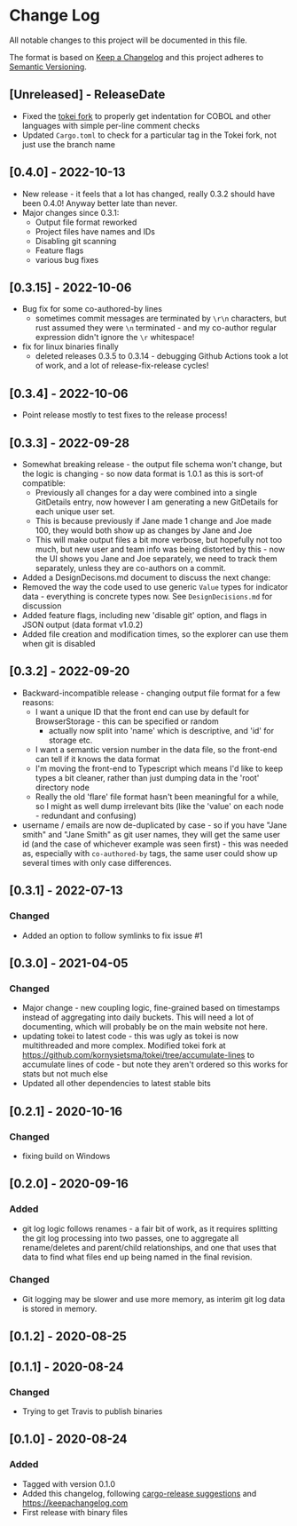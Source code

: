 # Change Log
All notable changes to this project will be documented in this file.

The format is based on [Keep a Changelog](http://keepachangelog.com/)
and this project adheres to [Semantic Versioning](http://semver.org/).

<!-- next-header -->
## [Unreleased] - ReleaseDate

* Fixed the [tokei fork](https://github.com/kornysietsma/tokei/tree/accumulate-lines) to properly get indentation for COBOL and other languages with simple per-line comment checks
* Updated `Cargo.toml` to check for a particular tag in the Tokei fork, not just use the branch name

## [0.4.0] - 2022-10-13

* New release - it feels that a lot has changed, really 0.3.2 should have been 0.4.0! Anyway better late than never.
* Major changes since 0.3.1:
  * Output file format reworked
  * Project files have names and IDs
  * Disabling git scanning
  * Feature flags
  * various bug fixes

## [0.3.15] - 2022-10-06

* Bug fix for some co-authored-by lines
  * sometimes commit messages are terminated by `\r\n` characters, but rust assumed they were `\n` terminated - and my co-author regular expression didn't ignore the `\r` whitespace!
* fix for linux binaries finally
  * deleted releases 0.3.5 to 0.3.14 - debugging Github Actions took a lot of work, and a lot of release-fix-release cycles!

## [0.3.4] - 2022-10-06

* Point release mostly to test fixes to the release process!

## [0.3.3] - 2022-09-28

* Somewhat breaking release - the output file schema won't change, but the logic is changing - so now data format is 1.0.1 as this is sort-of compatible:
  * Previously all changes for a day were combined into a single GitDetails entry, now however I am generating a new GitDetails for each unique user set.
  * This is because previously if Jane made 1 change and Joe made 100, they would both show up as changes by Jane and Joe
  * This will make output files a bit more verbose, but hopefully not too much, but new user and team info was being distorted by this - now the UI shows you Jane and Joe separately, we need to track them separately, unless they are co-authors on a commit.
* Added a DesignDecisons.md document to discuss the next change:
* Removed the way the code used to use generic `Value` types for indicator data - everything is concrete types now.  See `DesignDecisions.md` for discussion
* Added feature flags, including new 'disable git' option, and flags in JSON output (data format v1.0.2)
* Added file creation and modification times, so the explorer can use them when git is disabled

## [0.3.2] - 2022-09-20

* Backward-incompatible release - changing output file format for a few reasons:
  * I want a unique ID that the front end can use by default for BrowserStorage - this can be specified or random
    * actually now split into 'name' which is descriptive, and 'id' for storage etc.
  * I want a semantic version number in the data file, so the front-end can tell if it knows the data format
  * I'm moving the front-end to Typescript which means I'd like to keep types a bit cleaner, rather than just dumping data in the 'root' directory node
  * Really the old 'flare' file format hasn't been meaningful for a while, so I might as well dump irrelevant bits (like the 'value' on each node - redundant and confusing)
* username / emails are now de-duplicated by case - so if you have "Jane smith" and "Jane Smith" as git user names, they will get the same user id (and the case of whichever example was seen first) - this was needed as, especially with `co-authored-by` tags, the same user could show up several times with only case differences.

## [0.3.1] - 2022-07-13

### Changed

* Added an option to follow symlinks to fix issue #1

## [0.3.0] - 2021-04-05

### Changed

* Major change - new coupling logic, fine-grained based on timestamps instead of aggregating into daily buckets.  This will need a lot of documenting, which will probably be on the main website not here.
* updating tokei to latest code - this was ugly as tokei is now multithreaded and more complex. Modified tokei fork at <https://github.com/kornysietsma/tokei/tree/accumulate-lines> to accumulate lines of code - but note they aren't ordered so this works for stats but not much else
* Updated all other dependencies to latest stable bits

## [0.2.1] - 2020-10-16

### Changed

* fixing build on Windows

## [0.2.0] - 2020-09-16

### Added

* git log logic follows renames - a fair bit of work, as it requires splitting the git log processing into two passes, one to aggregate all rename/deletes and parent/child relationships, and one that uses that data to find what files end up being named in the final revision.

### Changed

* Git logging may be slower and use more memory, as interim git log data is stored in memory.

## [0.1.2] - 2020-08-25
## [0.1.1] - 2020-08-24

### Changed

* Trying to get Travis to publish binaries

## [0.1.0] - 2020-08-24

### Added

* Tagged with version 0.1.0
* Added this changelog, following [cargo-release suggestions](https://github.com/sunng87/cargo-release/blob/master/docs/faq.md#maintaining-changelog) and <https://keepachangelog.com>
* First release with binary files
